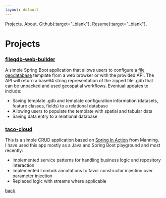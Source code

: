 ```yaml
---
layout: default
---
```


[Projects](./projects.html).
[About](./about-me.html).
[Github](https://github.com/adamgutons/){:target="_blank"}.
[Resume](./assets/resume/resume.pdf){:target="_blank"}.


# Projects

### [filegdb-web-builder](https://github.com/adamgutons/filegdb-web-builder)

A simple Spring Boot application that allows users to configure a [file geodatabase](https://pro.arcgis.com/en/pro-app/latest/help/data/geodatabases/manage-file-gdb/file-geodatabases.htm)
template from a web browser or with the provided API.  The API will return a base64 string representation of the zipped
file .gdb that can be unpacked and used geospatial workflows.  Eventual updates to include:

+ Saving template .gdb and template configuration information (datasets, feature classes, fields) to a relational database
+ Allowing users to populate the template with spatial and tabular data
+ Saving data entry to a relational database

### [taco-cloud](https://github.com/adamgutons/taco-cloud)

This is a simple CRUD application based on [Spring In Action](https://livebook.manning.com/book/spring-in-action-sixth-edition/spring-in-action/)
from Manning. I have used this app mostly as a Java and Spring Boot playground and most recently:

+ Implemented service patterns for handling business logic and repository interaction
+ Implemented Lombok annotations to favor constructor injection over parameter injection
+ Replaced logic with streams where applicable


[back](./)
